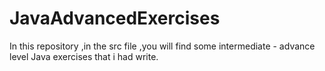 # JavaAdvancedExercises

In this repository ,in the src file ,you will find some intermediate - advance level Java exercises that i had write.
